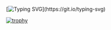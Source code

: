 [![Typing SVG](https://readme-typing-svg.herokuapp.com?color=%2336BCF7&lines=Hello+world!)](https://git.io/typing-svg)

[![trophy](https://github-profile-trophy.vercel.app/?username=lllllll221)](https://github.com/ryo-ma/github-profile-trophy)